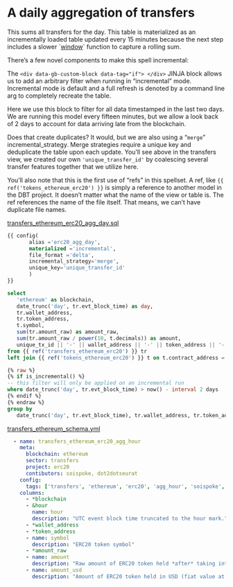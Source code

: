 # A daily aggregation of transfers

This sums all transfers for the day. This table is materialized as an incrementally loaded table updated every 15 minutes because the next step includes a slower \`[window](https://spark.apache.org/docs/latest/sql-ref-syntax-qry-select-window.html)\` function to capture a rolling sum.

There’s a few novel components to make this spell incremental:

The `<div data-gb-custom-block data-tag="if"> </div>` JINJA block allows us to add an arbitrary filter when running in “incremental” mode. Incremental mode is default and a full refresh is denoted by a command line arg to completely recreate the table.

Here we use this block to filter for all data timestamped in the last two days. We are running this model every fifteen minutes, but we allow a look back of 2 days to account for data arriving late from the blockchain.

Does that create duplicates? It would, but we are also using a “`merge`” incremental\_strategy. Merge strategies require a unique key and deduplicate the table upon each update. You’ll see above in the transfers view, we created our own `'unique_transfer_id'` by coalescing several transfer features together that we utilize here.

You’ll also note that this is the first use of “refs” in this spellset. A ref, like `{{ ref('tokens_ethereum_erc20') }}` is simply a reference to another model in the DBT project. It doesn’t matter what the name of the view or table is. The ref references the name of the file itself. That means, we can’t have duplicate file names.

[transfers\_ethereum\_erc20\_agg\_day.sql](https://github.com/duneanalytics/abstractions/blob/master/spellbook/models/transfers/ethereum/erc20/transfers\_ethereum\_erc20\_agg\_day.sql)

```sql
{{ config(
       alias ='erc20_agg_day',
       materialized ='incremental',
       file_format ='delta',
       incremental_strategy='merge',
       unique_key='unique_transfer_id'
       )
}}

select
   'ethereum' as blockchain,
   date_trunc('day', tr.evt_block_time) as day,
   tr.wallet_address,
   tr.token_address,
   t.symbol,
   sum(tr.amount_raw) as amount_raw,
   sum(tr.amount_raw / power(10, t.decimals)) as amount,
   unique_tx_id || '-' || wallet_address || '-' || token_address || '-' || sum(tr.amount_raw)::string as unique_transfer_id
from {{ ref('transfers_ethereum_erc20') }} tr
left join {{ ref('tokens_ethereum_erc20') }} t on t.contract_address = tr.token_address

{% raw %}
{% if is_incremental() %}
-- this filter will only be applied on an incremental run
where date_trunc('day', tr.evt_block_time) > now() - interval 2 days
{% endif %}
{% endraw %}
group by
   date_trunc('day', tr.evt_block_time), tr.wallet_address, tr.token_address, t.symbol,unique_tx_id
```

[transfers\_ethereum\_schema.yml](https://github.com/duneanalytics/abstractions/blob/master/spellbook/models/transfers/ethereum/transfers\_ethereum\_schema.yml)

```yaml
  - name: transfers_ethereum_erc20_agg_hour
    meta:
      blockchain: ethereum
      sector: transfers
      project: erc20
      contibutors: soispoke, dot2dotseurat
    config:
      tags: ['transfers', 'ethereum', 'erc20', 'agg_hour', 'soispoke', 'dot2dotseurat']
    columns:
      - *blockchain
      - &hour
        name: hour
        description: "UTC event block time truncated to the hour mark."
      - *wallet_address
      - *token_address
      - name: symbol
        description: "ERC20 token symbol"
      - *amount_raw
      - name: amount
        description: "Raw amount of ERC20 token held *after* taking into account token decimals"
      - name: amount_usd
        description: "Amount of ERC20 token held in USD (fiat value at time of transaction)"
```
